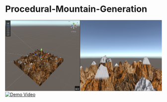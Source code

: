 # Procedural-Mountain-Generation

![Image](https://github.com/rajkdarbar/Procedural-Mountain-Generation/blob/main/Assets/Resources/Unity%20Screenshot%20-%20Snowy%20Mountain.png)
[![Demo Video](https://img.youtube.com/vi/JtNsldz6os8/0.jpg)](https://www.youtube.com/watch?v=JtNsldz6os8&ab_channel=RajkumarDarbar?autoplay=1)
